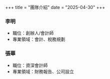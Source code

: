 
+++
title = "團隊介紹"
date = "2025-04-30"
+++

### 李明
- 職位：創辦人/會計師
- 專業領域：會計、稅務規劃

### 張華
- 職位：資深會計師
- 專業領域：財務報告、公司設立
